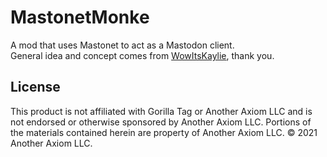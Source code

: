 # MastonetMonke
 A mod that uses Mastonet to act as a Mastodon client.<br>
 General idea and concept comes from [WowItsKaylie](https://github.com/WowItsKaylie), thank you.

## License
 This product is not affiliated with Gorilla Tag or Another Axiom LLC and is not endorsed or otherwise sponsored by Another Axiom LLC. Portions of the materials  contained herein are property of Another Axiom LLC. © 2021 Another Axiom LLC.
